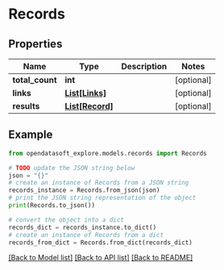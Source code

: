 # Records


## Properties

Name | Type | Description | Notes
------------ | ------------- | ------------- | -------------
**total_count** | **int** |  | [optional] 
**links** | [**List[Links]**](Links.md) |  | [optional] 
**results** | [**List[Record]**](Record.md) |  | [optional] 

## Example

```python
from opendatasoft_explore.models.records import Records

# TODO update the JSON string below
json = "{}"
# create an instance of Records from a JSON string
records_instance = Records.from_json(json)
# print the JSON string representation of the object
print(Records.to_json())

# convert the object into a dict
records_dict = records_instance.to_dict()
# create an instance of Records from a dict
records_from_dict = Records.from_dict(records_dict)
```
[[Back to Model list]](../README.md#documentation-for-models) [[Back to API list]](../README.md#documentation-for-api-endpoints) [[Back to README]](../README.md)


